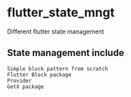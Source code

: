 # flutter_state_mngt

Different flutter state management

## State management include
    Simple block pattern from scratch
    Flutter Block package
    Provider
    GetX package
    
    

